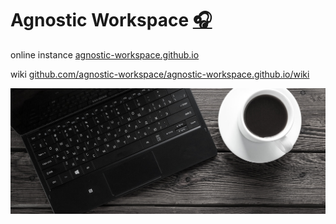 # Agnostic Workspace [🎧](https://laut.fm/bluffphonica)

online instance
[agnostic-workspace.github.io](https://agnostic-workspace.github.io/)

wiki
[github.com/agnostic-workspace/agnostic-workspace.github.io/wiki](https://github.com/agnostic-workspace/agnostic-workspace.github.io/wiki)

![Workspace](https://github.com/agnostic-workspace/agnostic-workspace.github.io/raw/main/img/hero.jpg)
